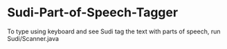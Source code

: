 # Sudi-Part-of-Speech-Tagger

To type using keyboard and see Sudi tag the text with parts of speech, run Sudi/Scanner.java
